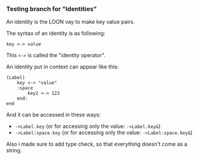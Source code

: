 ### Testing branch for "Identities"

An identity is the LOON vay to make key value pairs.

The syntax of an identity is as following:


```
key <-> value

```

This `<->` is called the "identity operator".

An identity put in context can appear like this:

```
(Label)
    key <-> "value"
    :space 
        key2 <-> 123
    end:
end
```

And it can be accessed in these ways:

- `->Label.key` (or for accessing only the value: `->Label.key&`)
- `->Label:space.key` (or for accessing only the value: `->Label:space.key&`)

Also i made sure to add type check, so that everything doesn't come as a string.